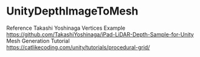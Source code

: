 # UnityDepthImageToMesh
 
Reference
Takashi Yoshinaga Vertices Example
https://github.com/TakashiYoshinaga/iPad-LiDAR-Depth-Sample-for-Unity
Mesh Generation Tutorial
https://catlikecoding.com/unity/tutorials/procedural-grid/
